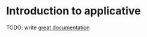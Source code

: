 # Introduction to applicative

TODO: write [great documentation](http://jacobian.org/writing/what-to-write/)

